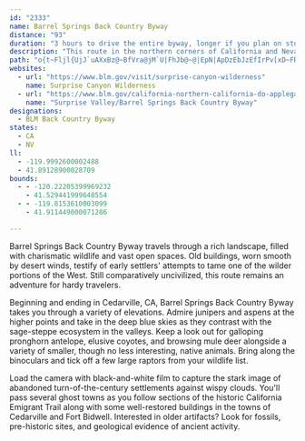 ```yaml
---
id: "2333"
name: Barrel Springs Back Country Byway
distance: "93"
duration: "3 hours to drive the entire byway, longer if you plan on stopping along the way."
description: "This route in the northern corners of California and Nevada travels through rugged terrain perfect for wildlife viewing.  Historical buildings and evidence of emigrant life remain along the route, testifying of early settlers' trials on the frontier."
path: "o{t~Fljl{UjJ`uAXxBz@~BfVra@jM`U|FhJb@~@|EpN|ApDzEbJzEfIrPv[xD~FRl@Dj@DfDNlArArCt[~c@tElGxPbT`DlDvE~Fj@fBpCtOzBbObBrFlAhFxBpFXXj@?XGlEiCx@Mn@P\\^Nj@jDbN_Gx^gJb`@qAnBmFtG{AnAkHlEONIn@FflE]r|By@j_AHf]?bSOlDJdARRfj@j@j`@l@pLdAl@J~Az@bAbBXlANfBc@d{@d@jCr@pBrBhCvGxGlClBnd@nS`FfBhEpAlFfAbNzBdDNjKeA`CE`k@`G~CFv|@HvK_DxRe@|Dj@hWlHvBLvDMtBe@zSgKvAa@`AInADd]xFdCz@fPxHbY`N~BrAbBrAlCvDbFhIfAzApAdApB|@j@FzIR|UJ|ELj\\fEvWvDnCh@dCdAlQfJvDdBt`@zOvEhAhXdFpHpB|c@|Mbg@zJpi@jHbEhA|HdDbFx@pKlAt]`Nna@nPbH`CpAV|AFjTx@hDp@v@XtA~@dO|Kpf@bg@nDxB|FnBfCVbDL|GA|BW~N{BxACzN|Az_AbLvEx@nRbG~Cj@vCPdj@KbHDlHv@nOtDlCf@xAJt@BbDWdE_AnEgDhAqAtXsd@x@sB`@mBXsC@sEMk`@aCkw@Y{NH_dAH_Bh@{BhA}AlAm@x@Mrz@IjxABjXK|e@Bzr@XrEWhE_AfFsBrwAgp@tD{@lEk@jDKjm@UbsBB`yCi@|J@?cv@TueE?oEIeCiAuGyh@kjCyAoIqs@cyHkUggCmR{rBcDi[wAiJkCyKmA_EgDuIiBuDyEaI}DyFACCA_OcRcCsCsAkAmlAy|@gVmQiCaBmGmDg[}O}Ai@cX{CsCe@{G_CmAu@eA}@sD{D}FyIcBiDqIgWkKyQsAoDs@iAoBqAyCmAc[aI{By@eAk@yAmAoDsEqByDu@uBc@_D_AoZ@uAXmBXsAtAsDpF_JxJwNz@qBh@sBHaADy@AiBeEkUeBsLCoANeEvFgg@XmAr@mB`I_MnTy^fAgAlFgDp@_ANi@bA}Hn@mDzEyPz@aCxAgDpEiG~@sBNw@xA{Mp@kDrEqK\\mAL_BIeEUoB}CaPUmB?s@RiBlEcO}A{KCaAHcArA{HDk@IaAcGiRYyAsAoOKyCTwOEqBOy@c@sA_AsB_@Qc@EcEnAwAHo@Ea@U_@_@gDoFoCcCaDaGQs@]uCi@uAcAi@iAwASAQ?sAfAYDOKIg@DeAEq@k@y@y@m@]uAQc@q@m@uAQsDVqHQmCa@qELg@QqDuB_Dc@iAa@cBsAISIyDEuIo@}@SSe@Mc@P_AFq~@~AyPFubAMao@kAoSSoi@MkwFFkm@SipBSwnBD_gBKqFKa@Gg@i@o@mBK_AC{ANmd@IqAc@aBaB_DmByAu@M_~AkBmA_@mAmAy@{Ay@_CXadDc@iAYe@_Aw@e@Go_@Ro@KyAk@cAs@eHiGqAy@kY{MeD}@}AMqWMaRFMRcBtMI\\QPsCl@u]nKu]DWKkCaEuOcW_Ae@kIg@e@Ks@[mA_AsHeHmAs@uaAgK_wAuPqRsCmSgCCdb@kGj]{@lAcPzKa@l@M\\OdAEfKOr@cAbBw[lPo@z@Od@cAfIwDn_@{Arc@SxB]l@iEfDoAvAaGbD{ArA_@JWGwAm@STGRHdAN\\TXl@R`AShBq@zDGl@F\\RvBdDTL`HgDf@Kb@Hj@l@Xx@D`@I|@_@x@YRcGrAaElAUAs@_@oAeAo@MO@c@\\mCvCo@~A_@pBU^aJnEcAJyAEwB[{Ac@iAg@Y?y@XiFjFq@TcGvAmX|EcWdFydAlLuGx@oCz@}DdF_BzCkKje@}EpQOpAiAbZmFrh@Wx@U`@sIrFiPjOyIjMq@f@oOdFiFnDmAp@aBRsZlB{@XqEfC}@dAiFzJEx@hFttBl@vXxA|j@NlCrCxUPj@`AzHVpCxJbxAsAli@UzFBjARt@h@h@r@NhDo@vCmCdG_D~AqA|HoE|@OnAVjNrHdp@v^t@bA\\bApUflA?hFm@`q@IvCq\\~sAIbA?zA"
websites:
  - url: "https://www.blm.gov/visit/surprise-canyon-wilderness"
    name: Surprise Canyon Wilderness
  - url: "https://www.blm.gov/california-northern-california-do-applegate-fo/public-room/guidebook/surprise-valleybarrel-springs"
    name: "Surprise Valley/Barrel Springs Back Country Byway"
designations:
  - BLM Back Country Byway
states:
  - CA
  - NV
ll:
  - -119.9992600002488
  - 41.89128900028709
bounds:
  - - -120.22205399969232
    - 41.529441999648554
  - - -119.8153610003099
    - 41.911449000071286

---
```


<p>Barrel Springs Back Country Byway travels through a rich landscape, filled with charismatic wildlife and vast open spaces.  Old buildings, worn smooth by desert winds, testify of early settlers' attempts to tame one of the wilder portions of the West.  Still comparatively uncivilized, this route remains an adventure for hardy travelers.</p>

<p>Beginning and ending in Cedarville, CA, Barrel Springs Back Country Byway takes you through a variety of elevations.  Admire junipers and aspens at the higher points and take in the deep blue skies as they contrast with the sage-steppe ecosystem in the valleys.  Keep a look out for galloping pronghorn antelope, elusive coyotes, and browsing mule deer alongside a variety of smaller, though no less interesting, native animals.  Bring along the binoculars and tick off a few large raptors from your wildlife list.</p>

<p>Load the camera with black-and-white film to capture the stark image of abandoned turn-of-the-century settlements against wispy clouds.  You'll pass several ghost towns as you follow sections of the historic California Emigrant Trail along with some well-restored buildings in the towns of Cedarville and Fort Bidwell.  Interested in older artifacts?  Look for fossils, pre-historic sites, and geological evidence of ancient activity.</p>
